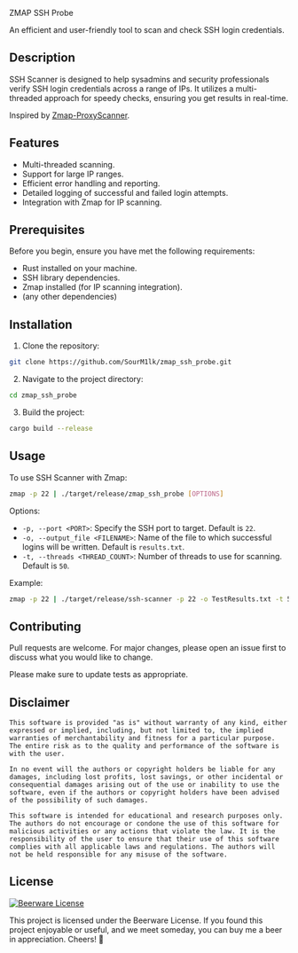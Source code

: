 ZMAP SSH Probe

An efficient and user-friendly tool to scan and check SSH login credentials.

## Description

SSH Scanner is designed to help sysadmins and security professionals verify SSH login credentials across a range of IPs. It utilizes a multi-threaded approach for speedy checks, ensuring you get results in real-time.

Inspired by [Zmap-ProxyScanner](https://github.com/Yariya/Zmap-ProxyScanner).

## Features

- Multi-threaded scanning.
- Support for large IP ranges.
- Efficient error handling and reporting.
- Detailed logging of successful and failed login attempts.
- Integration with Zmap for IP scanning.

## Prerequisites

Before you begin, ensure you have met the following requirements:

- Rust installed on your machine.
- SSH library dependencies.
- Zmap installed (for IP scanning integration).
- (any other dependencies)

## Installation

1. Clone the repository:

```bash
git clone https://github.com/SourM1lk/zmap_ssh_probe.git
```

2. Navigate to the project directory:

```bash
cd zmap_ssh_probe
```

3. Build the project:

```bash
cargo build --release
```

## Usage

To use SSH Scanner with Zmap:

```bash
zmap -p 22 | ./target/release/zmap_ssh_probe [OPTIONS]
```

Options:
- `-p, --port <PORT>`: Specify the SSH port to target. Default is `22`.
- `-o, --output_file <FILENAME>`: Name of the file to which successful logins will be written. Default is `results.txt`.
- `-t, --threads <THREAD_COUNT>`: Number of threads to use for scanning. Default is `50`.

Example:

```bash
zmap -p 22 | ./target/release/ssh-scanner -p 22 -o TestResults.txt -t 500

```

## Contributing

Pull requests are welcome. For major changes, please open an issue first to discuss what you would like to change.

Please make sure to update tests as appropriate.

## Disclaimer
```
This software is provided "as is" without warranty of any kind, either expressed or implied, including, but not limited to, the implied warranties of merchantability and fitness for a particular purpose. The entire risk as to the quality and performance of the software is with the user.

In no event will the authors or copyright holders be liable for any damages, including lost profits, lost savings, or other incidental or consequential damages arising out of the use or inability to use the software, even if the authors or copyright holders have been advised of the possibility of such damages.

This software is intended for educational and research purposes only. The authors do not encourage or condone the use of this software for malicious activities or any actions that violate the law. It is the responsibility of the user to ensure that their use of this software complies with all applicable laws and regulations. The authors will not be held responsible for any misuse of the software.
```

## License

[![Beerware License](https://img.shields.io/badge/License-Beerware-yellow.svg)](https://en.wikipedia.org/wiki/Beerware)

This project is licensed under the Beerware License. If you found this project enjoyable or useful, and we meet someday, you can buy me a beer in appreciation. Cheers! 🍻
